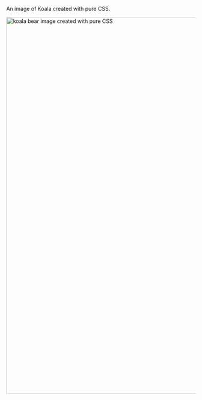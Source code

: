 An image of Koala created with pure CSS.

<img width="1000" alt="koala bear image created with pure CSS" src="https://user-images.githubusercontent.com/72078274/121808354-f0d67000-cc4f-11eb-88ea-1bb1f37e3b03.png">